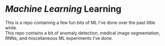 # *Machine Learning* **Learning**  
This is a repo containing a few fun bits of ML I've done over the past little while.  
This repo contains a bit of anomaly detection, medical image segmentation, RNNs, and miscellaneous ML experiments I've done.
